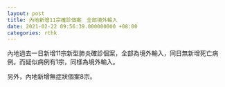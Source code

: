 ```yaml
---
layout: post
title: 內地新增11宗確診個案　全部境外輸入
date: 2021-02-22 09:56:39.000000000 +08:00
categories: rthk
---
```


內地過去一日新增11宗新型肺炎確診個案，全部為境外輸入，同日無新增死亡病例。而疑似病例有1宗，同樣為境外輸入。

另外，內地新增無症狀個案8宗。
